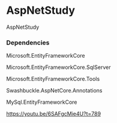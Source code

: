 # AspNetStudy
AspNetStudy


### Dependencies
Microsoft.EntityFrameworkCore

Microsoft.EntityFrameworkCore.SqlServer

Microsoft.EntityFrameworkCore.Tools

Swashbuckle.AspNetCore.Annotations

MySql.EntityFrameworkCore

https://youtu.be/6SAFgcMie4U?t=789
